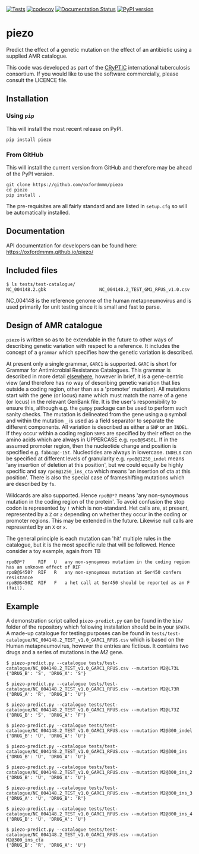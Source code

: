 [![Tests](https://github.com/oxfordmmm/piezo/actions/workflows/tests.yaml/badge.svg)](https://github.com/oxfordmmm/piezo/actions/workflows/tests.yaml)
[![codecov](https://codecov.io/gh/oxfordmmm/piezo/branch/master/graph/badge.svg)](https://codecov.io/gh/oxfordmmm/piezo)
[![Documentation Status](https://readthedocs.org/projects/piezo/badge/?version=latest)](https://piezo.readthedocs.io/en/latest/?badge=latest) [![PyPI version](https://badge.fury.io/py/piezo.svg)](https://badge.fury.io/py/piezo)

# piezo

Predict the effect of a genetic mutation on the effect of an antibiotic using a supplied AMR catalogue.

This code was developed as part of the [CRyPTIC](http://www.crypticproject.org) international tuberculosis consortium. If you would like to use the software commercially, please consult the LICENCE file.

## Installation

### Using `pip`

This will install the most recent release on PyPI.

```
pip install piezo
```

### From GitHub

This will install the current version from GitHub and therefore may be ahead of the PyPI version.

```
git clone https://github.com/oxfordmmm/piezo
cd piezo
pip install .
```
The pre-requisites are all fairly standard and are listed in `setup.cfg` so will be automatically installed.

## Documentation
API documentation for developers can be found here: https://oxfordmmm.github.io/piezo/

## Included files

```
$ ls tests/test-catalogue/
NC_004148.2.gbk                    NC_004148.2_TEST_GM1_RFUS_v1.0.csv
```
NC_004148 is the reference genome of the human metapneumovirus and is used primarily for unit testing since it is small and fast to parse.

## Design of AMR catalogue

`piezo` is written so as to be extendable in the future to other ways of describing genetic variation with respect to a reference. It includes the concept of a `grammar` which specifies how the genetic variation is described.

At present only a single grammar, `GARC1` is supported. `GARC` is short for Grammar for Antimicrobial Resistance Catalogues. This grammar is described in more detail [elsewhere](http://fowlerlab.org/2018/11/25/goarc-a-general-ontology-for-antimicrobial-resistance-catalogues/), however in brief, it is a gene-centric view (and therefore has no way of describing genetic variation that lies outside a coding region, other than as a 'promoter' mutation). All mutations start with the gene (or locus) name which must match the name of a gene (or locus) in the relevant GenBank file. It is the user's responsibility to ensure this, although e.g. the `gumpy` package can be used to perform such sanity checks. The mutation is delineated from the gene using a `@` symbol and within the mutation `_` is used as a field separator to separate the different components. All variation is described as either a `SNP` or an `INDEL`. If they occur within a coding region `SNP`s are specified by their effect on the amino acids which are always in UPPERCASE e.g. `rpoB@S450L`. If in the assumed promoter region, then the nucleotide change and position is specified e.g. `fabG1@c-15t`. Nucleotides are always in lowercase. `INDEL`s can be specified at different levels of granularity e.g. `rpoB@1250_indel` means 'any insertion of deletion at this position', but we could equally be highly specific and say `rpoB@1250_ins_cta` which means 'an insertion of cta at this position'. There is also the special case of frameshifting mutations which are described by `fs`.

Wildcards are also supported. Hence `rpoB@*?` means 'any non-synoymous mutation in the coding region of the protein'. To avoid confusion the stop codon is represented by `!` which is non-standard. Het calls are, at present, represented by a `Z` or `z` depending on whether they occur in the coding or promoter regions. This may be extended in the future. Likewise null calls are represented by an `X` or `x`.

The general principle is each mutation can 'hit' multiple rules in the catalogue, but it is the most specific rule that will be followed. Hence consider a toy example, again from TB

```
rpoB@*?     RIF   U   any non-synoymous mutation in the coding region has an unknown effect of RIF
rpoB@S450?  RIF   R   any non-synoymous mutation at Ser450 confers resistance
rpoB@S450Z  RIF   F   a het call at Ser450 should be reported as an F (fail).
```

## Example

A demonstration script called `piezo-predict.py` can be found in the `bin/` folder of the repository which following installation should be in your `$PATH`. A made-up catalogue for testing purposes can be found in `tests/test-catalogue/NC_004148.2_TEST_v1.0_GARC1_RFUS.csv` which is based on the Human metapneumovirus, however the entries are fictious. It contains two drugs and a series of mutations in the *M2* gene.

```
$ piezo-predict.py --catalogue tests/test-catalogue/NC_004148.2_TEST_v1.0_GARC1_RFUS.csv --mutation M2@L73L
{'DRUG_B': 'S', 'DRUG_A': 'S'}

$ piezo-predict.py --catalogue tests/test-catalogue/NC_004148.2_TEST_v1.0_GARC1_RFUS.csv --mutation M2@L73R
{'DRUG_A': 'R', 'DRUG_B': 'U'}

$ piezo-predict.py --catalogue tests/test-catalogue/NC_004148.2_TEST_v1.0_GARC1_RFUS.csv --mutation M2@L73Z
{'DRUG_B': 'S', 'DRUG_A': 'F'}

$ piezo-predict.py --catalogue tests/test-catalogue/NC_004148.2_TEST_v1.0_GARC1_RFUS.csv --mutation M2@300_indel
{'DRUG_B': 'U', 'DRUG_A': 'U'}

$ piezo-predict.py --catalogue tests/test-catalogue/NC_004148.2_TEST_v1.0_GARC1_RFUS.csv --mutation M2@300_ins
{'DRUG_B': 'U', 'DRUG_A': 'U'}

$ piezo-predict.py --catalogue tests/test-catalogue/NC_004148.2_TEST_v1.0_GARC1_RFUS.csv --mutation M2@300_ins_2
{'DRUG_B': 'U', 'DRUG_A': 'U'}

$ piezo-predict.py --catalogue tests/test-catalogue/NC_004148.2_TEST_v1.0_GARC1_RFUS.csv --mutation M2@300_ins_3
{'DRUG_A': 'U', 'DRUG_B': 'R'}

$ piezo-predict.py --catalogue tests/test-catalogue/NC_004148.2_TEST_v1.0_GARC1_RFUS.csv --mutation M2@300_ins_4
{'DRUG_B': 'U', 'DRUG_A': 'U'}

$ piezo-predict.py --catalogue tests/test-catalogue/NC_004148.2_TEST_v1.0_GARC1_RFUS.csv --mutation M2@300_ins_cta
{'DRUG_B': 'R', 'DRUG_A': 'U'}
```

